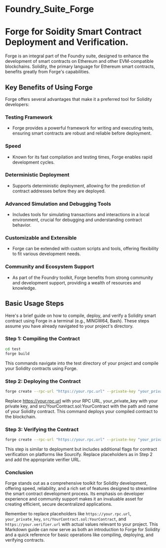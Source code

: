 # Foundry_Suite_Forge
# Forge for Soidity Smart Contract Deployment and Verification.
Forge is an integral part of the Foundry suite, designed to enhance the development of smart contracts on Ethereum and other EVM-compatible blockchains. Solidity, the primary language for Ethereum smart contracts, benefits greatly from Forge's capabilities.

## Key Benefits of Using Forge

Forge offers several advantages that make it a preferred tool for Solidity developers:

### Testing Framework

- Forge provides a powerful framework for writing and executing tests, ensuring smart contracts are robust and reliable before deployment.

### Speed

- Known for its fast compilation and testing times, Forge enables rapid development cycles.

### Deterministic Deployment

- Supports deterministic deployment, allowing for the prediction of contract addresses before they are deployed.

### Advanced Simulation and Debugging Tools

- Includes tools for simulating transactions and interactions in a local environment, crucial for debugging and understanding contract behavior.

### Customizable and Extensible

- Forge can be extended with custom scripts and tools, offering flexibility to fit various development needs.

### Community and Ecosystem Support

- As part of the Foundry toolkit, Forge benefits from strong community and development support, providing a wealth of resources and knowledge.

## Basic Usage Steps

Here's a brief guide on how to compile, deploy, and verify a Solidity smart contract using Forge in a terminal (e.g., MINGW64, Bash). These steps assume you have already navigated to your project's directory.

### Step 1: Compiling the Contract

```bash
cd test
forge build
```
This commands navigate into the test directory of your project and compile your Solidity contracts using Forge.

### Step 2: Deploying the Contract
```bash
forge create --rpc-url "https://your.rpc.url" --private-key "your_private_key" src/YourContract.sol:YourContract
```
Replace https://your.rpc.url with your RPC URL, your_private_key with your private key, and src/YourContract.sol:YourContract with the path and name of your Solidity contract. This command deploys your compiled contract to the blockchain.

### Step 3: Verifying the Contract
```bash
forge create --rpc-url "https://your.rpc.url" --private-key "your_private_key" --verify --verifier sourcify --verifier-url https://your.verifier.url src/YourContract.sol:YourContract
```
This step is similar to deployment but includes additional flags for contract verification on platforms like Sourcify. Replace placeholders as in Step 2 and add the appropriate verifier URL.

### Conclusion
Forge stands out as a comprehensive toolkit for Solidity development, offering speed, reliability, and a rich set of features designed to streamline the smart contract development process. Its emphasis on developer experience and community support makes it an invaluable asset for creating efficient, secure decentralized applications.


Remember to replace placeholders like `https://your.rpc.url`, `your_private_key`, `src/YourContract.sol:YourContract`, and `https://your.verifier.url` with actual values relevant to your project. This Markdown guide can now serve as both an introduction to Forge for Solidity and a quick reference for basic operations like compiling, deploying, and verifying contracts.


